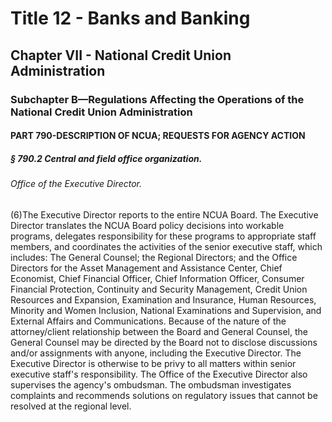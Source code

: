 
# Title 12 - Banks and Banking
## Chapter VII - National Credit Union Administration
### Subchapter B—Regulations Affecting the Operations of the National Credit Union Administration
#### PART 790-DESCRIPTION OF NCUA; REQUESTS FOR AGENCY ACTION
##### § 790.2 Central and field office organization.
###### Office of the Executive Director.

(6)The Executive Director reports to the entire NCUA Board. The Executive Director translates the NCUA Board policy decisions into workable programs, delegates responsibility for these programs to appropriate staff members, and coordinates the activities of the senior executive staff, which includes: The General Counsel; the Regional Directors; and the Office Directors for the Asset Management and Assistance Center, Chief Economist, Chief Financial Officer, Chief Information Officer, Consumer Financial Protection, Continuity and Security Management, Credit Union Resources and Expansion, Examination and Insurance, Human Resources, Minority and Women Inclusion, National Examinations and Supervision, and External Affairs and Communications. Because of the nature of the attorney/client relationship between the Board and General Counsel, the General Counsel may be directed by the Board not to disclose discussions and/or assignments with anyone, including the Executive Director. The Executive Director is otherwise to be privy to all matters within senior executive staff's responsibility. The Office of the Executive Director also supervises the agency's ombudsman. The ombudsman investigates complaints and recommends solutions on regulatory issues that cannot be resolved at the regional level.
